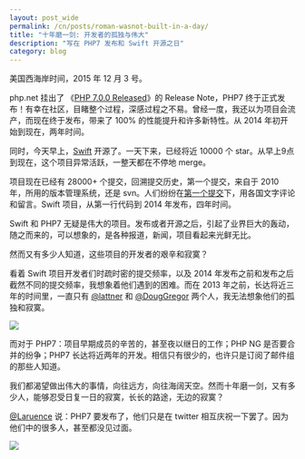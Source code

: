 ```yaml
---
layout: post_wide
permalink: /cn/posts/roman-wasnot-built-in-a-day/
title: "十年磨一剑: 开发者的孤独与伟大"
description: "写在 PHP7 发布和 Swift 开源之日"
category: blog
---
```


美国西海岸时间，2015 年 12 月 3 号。

php.net 挂出了 《[PHP 7.0.0 Released][]》的 Release Note，PHP7 终于正式发布！有幸在社区，目睹整个过程，深感过程之不易。曾经一度，我还以为项目会流产，而现在终于发布，带来了 100% 的性能提升和许多新特性。从 2014 年初开始到现在，两年时间。


同时，今天早上，[Swift][] 开源了。一天下来，已经将近 10000 个 star。从早上9点到现在，这个项目异常活跃，一整天都在不停地 merge。


项目现在已经有 28000+ 个提交，回溯提交历史，第一个提交，来自于 2010 年，所用的版本管理系统，还是 svn。人们纷纷在[第一个提交][]下，用各国文字评论和留言。Swift 项目，从第一行代码到 2014 年发布，四年时间。


Swift 和 PHP7 无疑是伟大的项目。发布或者开源之后，引起了业界巨大的轰动，随之而来的，可以想象的，是各种报道，新闻，项目看起来光鲜无比。


然而又有多少人知道，这些项目的开发者的艰辛和寂寞？


看着 Swift 项目开发者们时疏时密的提交频率，以及 2014 年发布之前和发布之后截然不同的提交频率，我想象着他们遇到的困难。而在 2013 年之前，长达将近三年的时间里，一直只有 [@lattner][] 和 [@DougGregor][] 两个人，我无法想象他们的孤独和寂寞。

<div class='row'>
<div class='col-md-8 col-md-offset-2'>
<img src='//{{ site.s_host }}/large/599e230bgw1eynf3qvyr1j20s70iz77r.jpg' />
</div>
</div>


而对于 PHP7：项目早期成员的辛苦的，甚至夜以继日的工作；PHP NG 是否要合并的纷争；PHP7 长达将近两年的开发。相信只有很少的，也许只是订阅了邮件组的那些人知道。


我们都渴望做出伟大的事情，向往远方，向往海阔天空。然而十年磨一剑，又有多少人，能够忍受日复一日的寂寞，长长的路途，无边的寂寞？


[@Laruence][] 说：PHP7 要发布了，他们只是在 twitter 相互庆祝一下罢了。因为他们中的很多人，甚至都没见过面。

<div class='row'>
<div class='col-md-5 col-md-offset-3'>
<img src='//{{ site.s_host }}/large/599e230bgw1eynm9leb0uj20ku112n34.jpg' />
</div>
</div>

[PHP 7.0.0 Released]:                 http://php.net/archive/2015.php#id2015-12-03-1
[@Laruence]:        http://weibo.com/laruence
[第一个提交]:     https://github.com/apple/swift/commit/18844bc65229786b96b89a9fc7739c0fc897905e
[Swift]:     https://github.com/apple/swift/
[@lattner]:     https://github.com/lattner
[@DougGregor]:     https://github.com/DougGregor
